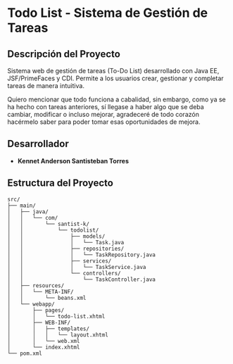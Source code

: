 # Todo List - Sistema de Gestión de Tareas

## Descripción del Proyecto

Sistema web de gestión de tareas (To-Do List) desarrollado con Java EE, JSF/PrimeFaces y CDI. Permite a los usuarios crear, gestionar y completar tareas de manera intuitiva.

Quiero mencionar que todo funciona a cabalidad, sin embargo, como ya se ha hecho con tareas anteriores, sí llegase a haber algo que se deba cambiar, modificar o incluso mejorar, agradeceré de todo corazón hacérmelo saber para poder tomar esas oportunidades de mejora.

## Desarrollador

- **Kennet Anderson Santisteban Torres**


## Estructura del Proyecto

```
src/
├── main/
│   ├── java/
│   │   └── com/
│   │       └── santist-k/
│   │           └── todolist/
│   │               ├── models/
│   │               │   └── Task.java
│   │               ├── repositories/
│   │               │   └── TaskRepository.java
│   │               ├── services/
│   │               │   └── TaskService.java
│   │               └── controllers/
│   │                   └── TaskController.java
│   ├── resources/
│   │   └── META-INF/
│   │       └── beans.xml
│   └── webapp/
│       ├── pages/
│       │   └── todo-list.xhtml
│       ├── WEB-INF/
│       │   ├── templates/
│       │   │   └── layout.xhtml
│       │   └── web.xml
│       └── index.xhtml
└── pom.xml
```





